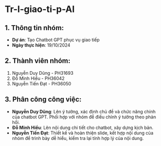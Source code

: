 # Tr-l-giao-ti-p-AI
## 1. Thông tin nhóm:
- **Dự án**: Tạo Chatbot GPT phục vụ giao tiếp
- **Ngày thực hiện**: 19/10/2024

## 2. Thành viên nhóm:
1. Nguyễn Duy Dũng - PH31693
2. Đỗ Minh Hiểu - PH36042
3. Nguyễn Tiến Đạt - PH36050

## 3. Phân công công việc:
- **Nguyễn Duy Dũng**: Lên ý tưởng, xác định chủ đề và chức năng chính của chatbot GPT. Phối hợp với nhóm để điều chỉnh ý tưởng theo phản hồi.
- **Đỗ Minh Hiểu**: Lên nội dung chi tiết cho chatbot, xây dựng kịch bản.
- **Nguyễn Tiến Đạt**: Thiết kế và hoàn thiện slide, kết hợp nội dung của nhóm để trình bày dễ hiểu, kiểm tra lại tính hợp lý của nội dung.


